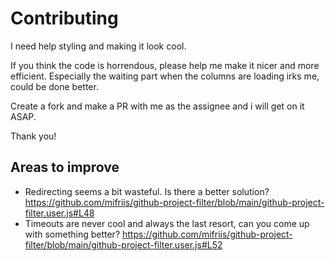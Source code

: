 # Contributing

I need help styling and making it look cool.

If you think the code is horrendous, please help me make it nicer and more efficient. Especially the waiting part when the columns are loading irks me, could be done better.

Create a fork and make a PR with me as the assignee and i will get on it ASAP.

Thank you!

## Areas to improve

* Redirecting seems a bit wasteful. Is there a better solution? <https://github.com/mifriis/github-project-filter/blob/main/github-project-filter.user.js#L48>
* Timeouts are never cool and always the last resort, can you come up with something better? <https://github.com/mifriis/github-project-filter/blob/main/github-project-filter.user.js#L52>

